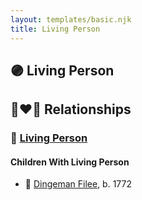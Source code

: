 ```yaml
---
layout: templates/basic.njk
title: Living Person
---
```

## 🟣 Living Person


## 👩‍❤️‍👨 Relationships

### 🔵 [Living Person](/people/3/39514400)

#### Children With Living Person
* 🔵 [Dingeman Filee](/people/1/19898025), b. 1772